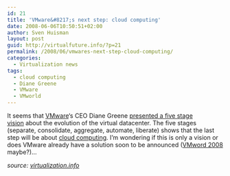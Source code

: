 ```yaml
---
id: 21
title: 'VMware&#8217;s next step: cloud computing'
date: 2008-06-06T10:50:51+02:00
author: Sven Huisman
layout: post
guid: http://virtualfuture.info/?p=21
permalink: /2008/06/vmwares-next-step-cloud-computing/
categories:
  - Virtualization news
tags:
  - cloud computing
  - Diane Greene
  - VMware
  - VMworld
---
```

It seems that <a title="VMware" href="http://www.vmware.com" target="_blank">VMware</a>&#8216;s CEO Diane Greene <a title="5 stage vision" href="http://www.virtualization.info/2008/06/vmware-prepares-to-enter-cloud.html" target="_blank">presented a five stage vision</a> about the evolution of the virtual datacenter. The five stages (separate, consolidate, aggregate, automate, liberate) shows that the last step will be about <a title="Cloud computing" href="http://en.wikipedia.org/wiki/Cloud_computing" target="_blank">cloud computing</a>. I&#8217;m wondering if this is only a vision or does VMware already have a solution soon to be announced (<a title="VMworld 2008" href="http://www.vmworld.com/conferences/2008/" target="_blank">VMword 2008</a> maybe?)&#8230;

_source: <a title="Virtualization.info" href="http://virtualization.info" target="_blank">virtualization.info</a>_